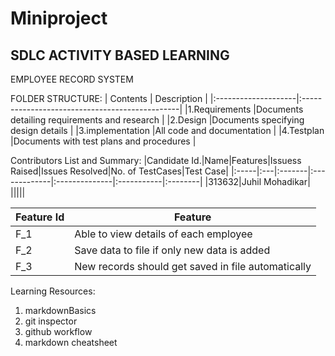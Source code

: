 
# Miniproject

## **SDLC ACTIVITY BASED LEARNING**

EMPLOYEE RECORD SYSTEM

FOLDER STRUCTURE:
  |      Contents        |            Description                         |
  |:--------------------|:-----------------------------------------------|
  |1.Requirements       |Documents detailing requirements and research   |
  |2.Design             |Documents specifying design details             |
  |3.implementation     |All code and documentation                      |
  |4.Testplan           |Documents with test plans and procedures        |
  
Contributors List and Summary:
|Candidate Id.|Name|Features|Issuess Raised|Issues Resolved|No. of TestCases|Test Case|
|:-----|:---|:-------|:-------------|:--------------|:-----------|:--------|
|313632|Juhil Mohadikar| |||||

 |Feature Id	|Feature|
 |--------------|-------|
|F_1	|Able to view details of each employee|
|F_2	|Save data to file if only new data is added|
|F_3	|New records should get saved in file automatically|


Learning Resources:
 1. markdownBasics
 2. git inspector
 3. github workflow
 4. markdown cheatsheet

